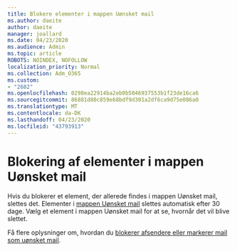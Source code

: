 ```yaml
---
title: Blokere elementer i mappen Uønsket mail
ms.author: daeite
author: daeite
manager: joallard
ms.date: 04/23/2020
ms.audience: Admin
ms.topic: article
ROBOTS: NOINDEX, NOFOLLOW
localization_priority: Normal
ms.collection: Adm_O365
ms.custom:
- "2682"
ms.openlocfilehash: 0298ea22914ba2eb0b5046937553b1f23de16ca6
ms.sourcegitcommit: 86881d80c859e68bdf9d301a2df6ca9d75e086a0
ms.translationtype: MT
ms.contentlocale: da-DK
ms.lasthandoff: 04/23/2020
ms.locfileid: "43793913"
---
```

# <a name="blocking-items-in-your-junk-email-folder"></a>Blokering af elementer i mappen Uønsket mail

Hvis du blokerer et element, der allerede findes i mappen Uønsket mail, slettes det. Elementer i [mappen Uønsket mail](https://outlook.live.com/mail/junkemail) slettes automatisk efter 30 dage. Vælg et element i mappen Uønsket mail for at se, hvornår det vil blive slettet.

Få flere oplysninger om, hvordan du [blokerer afsendere eller markerer mail som uønsket mail](https://support.office.com/article/a3ece97b-82f8-4a5e-9ac3-e92fa6427ae4).